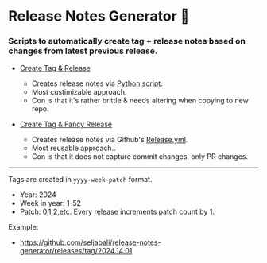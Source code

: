 # Release Notes Generator 🚀

### Scripts to automatically create tag + release notes based on changes from latest previous release. <br>

* [Create Tag & Release](https://github.com/seljabali/release-notes-generator/blob/main/.github/workflows/create-tag-and-release.yml)
  * Creates release notes via [Python script](https://github.com/seljabali/release-notes-generator/blob/main/.github/scripts/generate_release_notes.py).
  * Most custimizable approach.
  * Con is that it's rather brittle & needs altering when copying to new repo.

* [Create Tag & Fancy Release](https://github.com/seljabali/release-notes-generator/blob/main/.github/workflows/create-new-fancy-release.yml)
  * Creates release notes via Github's [Release.yml](https://github.com/seljabali/release-notes-generator/blob/main/.github/release.yml).
  * Most reusable approach..
  * Con is that it does not capture commit changes, only PR changes.

--------------

Tags are created in `yyyy-week-patch` format.
- Year: 2024
- Week in year: 1-52
- Patch: 0,1,2,etc. Every release increments patch count by 1.

Example:
* https://github.com/seljabali/release-notes-generator/releases/tag/2024.14.01
